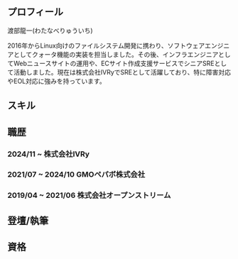 ## プロフィール

渡部龍一(わたなべりゅういち)

2016年からLinux向けのファイルシステム開発に携わり、ソフトウェアエンジニアとしてクォータ機能の実装を担当しました。その後、インフラエンジニアとしてWebニュースサイトの運用や、ECサイト作成支援サービスでシニアSREとして活動しました。現在は株式会社IVRyでSREとして活躍しており、特に障害対応やEOL対応に強みを持っています。

## スキル

## 職歴

### 2024/11 ~ 株式会社IVRy

### 2021/07 ~ 2024/10 GMOペパボ株式会社

### 2019/04 ~ 2021/06 株式会社オープンストリーム

## 登壇/執筆

## 資格

